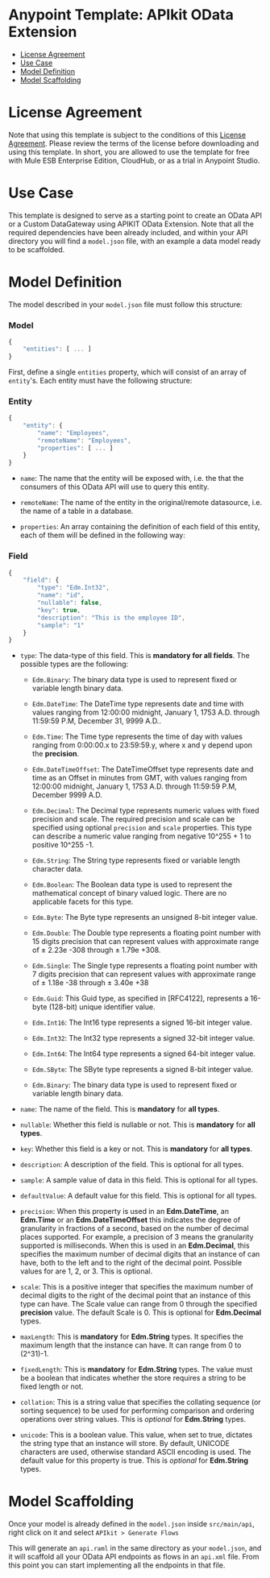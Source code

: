 
# Anypoint Template: APIkit OData Extension

+ [License Agreement](#licenseagreement)
+ [Use Case](#usecase)
+ [Model Definition](#model)
+ [Model Scaffolding](#scaffolding)

# License Agreement <a name="licenseagreement"/>
Note that using this template is subject to the conditions of this [License Agreement](AnypointTemplateLicense.pdf).
Please review the terms of the license before downloading and using this template. In short, you are allowed to use the template for free with Mule ESB Enterprise Edition, CloudHub, or as a trial in Anypoint Studio.

# Use Case <a name="usecase"/>

This template is designed to serve as a starting point to create an OData API or a Custom DataGateway using APIKIT OData Extension.
Note that all the required dependencies have been already included, and within your API directory you will find a `model.json` file, with an example a data model ready to be scaffolded.

# Model Definition <a name="model"/>

The model described in your `model.json` file must follow this structure:

### Model

```javascript
{
	"entities": [ ... ]
}
```

First, define a single `entities` property, which will consist of an array of `entity`'s. Each entity must have the following structure:

### Entity

```javascript
{
	"entity": {
		"name": "Employees",
		"remoteName": "Employees",
		"properties": [ ... ]
	}
}
```

-	`name`: The name that the entity will be exposed with, i.e. the that the consumers of this OData API will use to query this entity.

-	`remoteName`: The name of the entity in the original/remote datasource, i.e. the name of a table in a database.

-	`properties`: An array containing the definition of each field of this entity, each of them will be defined in the following way:

### Field

```javascript
{
	"field": {
		"type": "Edm.Int32",
		"name": "id",
		"nullable": false,
		"key": true,
		"description": "This is the employee ID",
		"sample": "1"
	}
}
```

-	`type`: The data-type of this field. This is **mandatory for all fields**. The possible types are the following:

	- `Edm.Binary`: The binary data type is used to represent fixed or variable length binary data.

	- `Edm.DateTime`: The DateTime type represents date and time with values ranging from 12:00:00 midnight, January 1, 1753 A.D. through 11:59:59 P.M, December 31, 9999 A.D..

	- `Edm.Time`: The Time type represents the time of day with values ranging from 0:00:00.x to 23:59:59.y, where x and y depend upon the **precision**.

	- `Edm.DateTimeOffset`: The DateTimeOffset type represents date and time as an Offset in minutes from GMT, with values ranging from 12:00:00 midnight, January 1, 1753 A.D. through 11:59:59 P.M, December 9999 A.D.

	- `Edm.Decimal`: The Decimal type represents numeric values with fixed precision and scale. The required precision
	and scale can be specified using optional `precision` and `scale` properties. This type can describe a
	numeric value ranging from negative 10^255 + 1 to positive 10^255 -1.

	- `Edm.String`: The String type represents fixed or variable length character data.

	- `Edm.Boolean`: The Boolean data type is used to represent the mathematical concept of binary valued logic. There are no applicable facets for this type.

	- `Edm.Byte`: The Byte type represents an unsigned 8-bit integer value.

	- `Edm.Double`: The Double type represents a floating point number with 15 digits precision that can represent values with approximate range of ± 2.23e -308 through ± 1.79e +308.

	- `Edm.Single`: The Single type represents a floating point number with 7 digits precision that can represent values
	with approximate range of ± 1.18e -38 through ± 3.40e +38

	- `Edm.Guid`: This Guid type, as specified in [RFC4122], represents a 16-byte (128-bit) unique identifier value.

	- `Edm.Int16`: The Int16 type represents a signed 16-bit integer value.

	- `Edm.Int32`: The Int32 type represents a signed 32-bit integer value.

	- `Edm.Int64`: The Int64 type represents a signed 64-bit integer value.

	- `Edm.SByte`: The SByte type represents a signed 8-bit integer value.

	- `Edm.Binary`: The binary data type is used to represent fixed or variable length binary data.

-	`name`: The name of the field. This is **mandatory** for **all types**.

-	`nullable`: Whether this field is nullable or not. This is **mandatory** for **all types**.

-	`key`: Whether this field is a key or not. This is **mandatory** for **all types**.

-	`description`: A description of the field. This is optional for all types.

-	`sample`: A sample value of data in this field. This is optional for all types.

-	`defaultValue`: A default value for this field. This is optional for all types.

-	`precision`: When this property is used in an **Edm.DateTime**, an **Edm.Time** or an **Edm.DateTimeOffset** this indicates the degree of granularity in fractions of a second, based on the number of decimal places supported. For example, a precision of 3 means the granularity supported is milliseconds. When this is used in an **Edm.Decimal**, this specifies the maximum number of decimal digits that an instance of can have, both to the left and to the right of the decimal point. Possible values for are 1, 2, or 3. This is optional.

-	`scale`: This is a positive integer that specifies the maximum number of decimal digits to the right of the decimal point that an instance of this type can have. The Scale value can range from 0 through the specified **precision** value. The default Scale is 0. This is optional for **Edm.Decimal** types.

-	`maxLength`: This is **mandatory** for **Edm.String** types. It specifies the maximum length that the instance can have. It can range from 0 to (2^31)-1.

-	`fixedLength`: This is **mandatory** for **Edm.String** types. The value must be a boolean that indicates whether the store requires a string to be fixed length or not.

-	`collation`: This is a string value that specifies the collating sequence (or sorting sequence) to be used for performing comparison and ordering operations over string values. This is *optional* for **Edm.String** types.

-	`unicode`: This is a boolean value. This value, when set to true, dictates the string type that an
	instance will store. By default, UNICODE characters are used, otherwise standard ASCII encoding is
	used. The default value for this property is true. This is *optional* for **Edm.String** types.

# Model Scaffolding <a name="scaffold"/>

Once your model is already defined in the `model.json` inside `src/main/api`, right click on it and select `APIkit > Generate Flows`

This will generate an `api.raml` in the same directory as your `model.json`, and it will scaffold all your OData API endpoints as flows in an `api.xml` file. From this point you can start implementing all the endpoints in that file.
